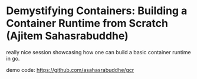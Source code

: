 # Demystifying Containers: Building a Container Runtime from Scratch (Ajitem Sahasrabuddhe)

really nice session showcasing how one can build a basic container runtime in go.

demo code: <https://github.com/asahasrabuddhe/gcr>
